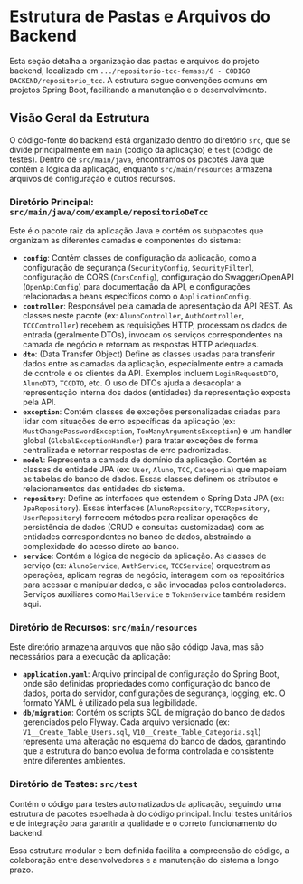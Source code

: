 # Estrutura de Pastas e Arquivos do Backend

Esta seção detalha a organização das pastas e arquivos do projeto backend, localizado em `.../repositorio-tcc-femass/6 - CÓDIGO BACKEND/repositorio_tcc`. A estrutura segue convenções comuns em projetos Spring Boot, facilitando a manutenção e o desenvolvimento.

## Visão Geral da Estrutura

O código-fonte do backend está organizado dentro do diretório `src`, que se divide principalmente em `main` (código da aplicação) e `test` (código de testes). Dentro de `src/main/java`, encontramos os pacotes Java que contêm a lógica da aplicação, enquanto `src/main/resources` armazena arquivos de configuração e outros recursos.

### Diretório Principal: `src/main/java/com/example/repositorioDeTcc`

Este é o pacote raiz da aplicação Java e contém os subpacotes que organizam as diferentes camadas e componentes do sistema:

*   **`config`**: Contém classes de configuração da aplicação, como a configuração de segurança (`SecurityConfig`, `SecurityFilter`), configuração de CORS (`CorsConfig`), configuração do Swagger/OpenAPI (`OpenApiConfig`) para documentação da API, e configurações relacionadas a beans específicos como o `ApplicationConfig`.
*   **`controller`**: Responsável pela camada de apresentação da API REST. As classes neste pacote (ex: `AlunoController`, `AuthController`, `TCCController`) recebem as requisições HTTP, processam os dados de entrada (geralmente DTOs), invocam os serviços correspondentes na camada de negócio e retornam as respostas HTTP adequadas.
*   **`dto`**: (Data Transfer Object) Define as classes usadas para transferir dados entre as camadas da aplicação, especialmente entre a camada de controle e os clientes da API. Exemplos incluem `LoginRequestDTO`, `AlunoDTO`, `TCCDTO`, etc. O uso de DTOs ajuda a desacoplar a representação interna dos dados (entidades) da representação exposta pela API.
*   **`exception`**: Contém classes de exceções personalizadas criadas para lidar com situações de erro específicas da aplicação (ex: `MustChangePasswordException`, `TooManyArgumentsException`) e um handler global (`GlobalExceptionHandler`) para tratar exceções de forma centralizada e retornar respostas de erro padronizadas.
*   **`model`**: Representa a camada de domínio da aplicação. Contém as classes de entidade JPA (ex: `User`, `Aluno`, `TCC`, `Categoria`) que mapeiam as tabelas do banco de dados. Essas classes definem os atributos e relacionamentos das entidades do sistema.
*   **`repository`**: Define as interfaces que estendem o Spring Data JPA (ex: `JpaRepository`). Essas interfaces (`AlunoRepository`, `TCCRepository`, `UserRepository`) fornecem métodos para realizar operações de persistência de dados (CRUD e consultas customizadas) com as entidades correspondentes no banco de dados, abstraindo a complexidade do acesso direto ao banco.
*   **`service`**: Contém a lógica de negócio da aplicação. As classes de serviço (ex: `AlunoService`, `AuthService`, `TCCService`) orquestram as operações, aplicam regras de negócio, interagem com os repositórios para acessar e manipular dados, e são invocadas pelos controladores. Serviços auxiliares como `MailService` e `TokenService` também residem aqui.

### Diretório de Recursos: `src/main/resources`

Este diretório armazena arquivos que não são código Java, mas são necessários para a execução da aplicação:

*   **`application.yaml`**: Arquivo principal de configuração do Spring Boot, onde são definidas propriedades como configuração do banco de dados, porta do servidor, configurações de segurança, logging, etc. O formato YAML é utilizado pela sua legibilidade.
*   **`db/migration`**: Contém os scripts SQL de migração do banco de dados gerenciados pelo Flyway. Cada arquivo versionado (ex: `V1__Create_Table_Users.sql`, `V10__Create_Table_Categoria.sql`) representa uma alteração no esquema do banco de dados, garantindo que a estrutura do banco evolua de forma controlada e consistente entre diferentes ambientes.

### Diretório de Testes: `src/test`

Contém o código para testes automatizados da aplicação, seguindo uma estrutura de pacotes espelhada à do código principal. Inclui testes unitários e de integração para garantir a qualidade e o correto funcionamento do backend.

Essa estrutura modular e bem definida facilita a compreensão do código, a colaboração entre desenvolvedores e a manutenção do sistema a longo prazo.
